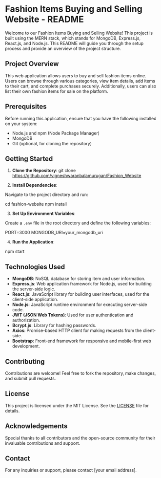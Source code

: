 # Fashion Items Buying and Selling Website - README

Welcome to our Fashion Items Buying and Selling Website! This project is built using the MERN stack, which stands for MongoDB, Express.js, React.js, and Node.js. This README will guide you through the setup process and provide an overview of the project structure.

## Project Overview

This web application allows users to buy and sell fashion items online. Users can browse through various categories, view item details, add items to their cart, and complete purchases securely. Additionally, users can also list their own fashion items for sale on the platform.

## Prerequisites

Before running this application, ensure that you have the following installed on your system:

- Node.js and npm (Node Package Manager)
- MongoDB
- Git (optional, for cloning the repository)

## Getting Started

1. **Clone the Repository**:
git clone https://github.com/vigneshwaranbalamurugan/Fashion_Website

3. **Install Dependencies**:

Navigate to the project directory and run:

cd fashion-website
npm install

3. **Set Up Environment Variables**:

Create a `.env` file in the root directory and define the following variables:

PORT=3000
MONGODB_URI=your_mongodb_uri


4. **Run the Application**:

npm start


## Technologies Used

- **MongoDB**: NoSQL database for storing item and user information.
- **Express.js**: Web application framework for Node.js, used for building the server-side logic.
- **React.js**: JavaScript library for building user interfaces, used for the client-side application.
- **Node.js**: JavaScript runtime environment for executing server-side code.
- **JWT (JSON Web Tokens)**: Used for user authentication and authorization.
- **Bcrypt.js**: Library for hashing passwords.
- **Axios**: Promise-based HTTP client for making requests from the client-side.
- **Bootstrap**: Front-end framework for responsive and mobile-first web development.

## Contributing

Contributions are welcome! Feel free to fork the repository, make changes, and submit pull requests.

## License

This project is licensed under the MIT License. See the [LICENSE](LICENSE) file for details.

## Acknowledgements

Special thanks to all contributors and the open-source community for their invaluable contributions and support.

## Contact

For any inquiries or support, please contact [your email address].
